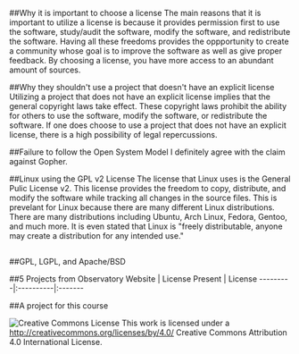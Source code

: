##Why it is important to choose a license
The main reasons that it is important to utilize a license is because it provides permission first to use the software, study/audit the software, modify the software, and redistribute the software. Having all these freedoms provides the oppportunity to create a community whose goal is to improve the software as well as give proper feedback. By choosing a license, you have more access to an abundant amount of sources.

##Why they shouldn't use a project that doesn't have an explicit license
Utilizing a project that does not have an explicit license implies that the general copyright laws take effect. These copyright laws prohibit the ability for others to use the software, modify the software, or redistribute the software. If one does choose to use a project that does not have an explicit license, there is a high possibility of legal repercussions. 

##Failure to follow the Open System Model
I definitely agree with the claim against Gopher.

##Linux using the GPL v2 License
The license that Linux uses is the General Pulic License v2. This license provides the freedom to copy, distribute, and modify the software while tracking all changes in the source files. This is prevelant for Linux because there are many different Linux distributions. There are many distributions including Ubuntu, Arch Linux, Fedora, Gentoo, and much more. It is even stated that Linux is "freely distributable, anyone may create a distribution for any intended use."

##

##GPL, LGPL, and Apache/BSD

##5 Projects from Observatory
Website | License Present | License
---------|:----------|:-------

##A project for this course

![Creative Commons License](https://i.creativecommons.org/l/by/4.0/88x31.png) This work is licensed under a http://creativecommons.org/licenses/by/4.0/ Creative Commons Attribution 4.0 International License.
